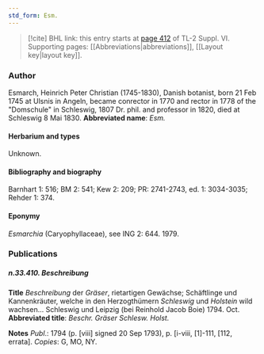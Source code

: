 ```yaml
---
std_form: Esm.
---
```


> [!cite] BHL link: this entry starts at [page 412](https://www.biodiversitylibrary.org/page/33260400) of TL-2 Suppl. VI.
> Supporting pages: [[Abbreviations|abbreviations]], [[Layout key|layout key]].

### Author

Esmarch, Heinrich Peter Christian (1745-1830), Danish botanist, born 21 Feb 1745 at Ulsnis in Angeln, became conrector in 1770 and rector in 1778 of the "Domschule" in Schleswig, 1807 Dr. phil. and professor in 1820, died at Schleswig 8 Mai 1830. 
**Abbreviated name**: *Esm.*

#### Herbarium and types

Unknown.

#### Bibliography and biography

Barnhart 1: 516; BM 2: 541; Kew 2: 209; PR: 2741-2743, ed. 1: 3034-3035; Rehder 1: 374.

#### Eponymy

*Esmarchia* (Caryophyllaceae), see ING 2: 644. 1979.

### Publications

##### n.33.410. Beschreibung

**Title**
*Beschreibung* der *Gräser*, rietartigen Gewächse; Schäftlinge und Kannenkräuter, welche in den Herzogthümern *Schleswig* und *Holstein* wild wachsen... Schleswig und Leipzig (bei Reinhold Jacob Boie) 1794. Oct.
**Abbreviated title**: *Beschr. Gräser Schlesw. Holst.*

**Notes**
*Publ*.: 1794 (p. \[viii\] signed 20 Sep 1793), p. \[i-viii, \[1\]-111, \[112, errata\]. *Copies*: G, MO, NY.

